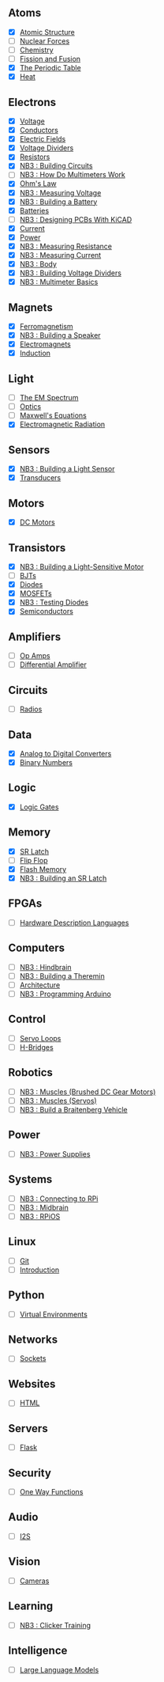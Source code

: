 ## Atoms
- [x] [Atomic Structure](https://vimeo.com/1000458082)
- [ ] [Nuclear Forces]()
- [ ] [Chemistry]()
- [ ] [Fission and Fusion]()
- [x] [The Periodic Table](https://vimeo.com/1028399080)
- [x] [Heat](https://vimeo.com/1029691491)

## Electrons
- [x] [Voltage](https://vimeo.com/1000730032)
- [x] [Conductors](https://vimeo.com/1029337222)
- [x] [Electric Fields](https://vimeo.com/1032441712)
- [x] [Voltage Dividers](https://vimeo.com/1030787469)
- [x] [Resistors](https://vimeo.com/1029696806)
- [x] [NB3 : Building Circuits](https://vimeo.com/1030783826)
- [ ] [NB3 : How Do Multimeters Work]()
- [x] [Ohm's Law](https://vimeo.com/1029695302)
- [x] [NB3 : Measuring Voltage](https://vimeo.com/1027762531)
- [x] [NB3 : Building a Battery](https://vimeo.com/1029280971)
- [x] [Batteries](https://vimeo.com/1029278169)
- [ ] [NB3 : Designing PCBs With KiCAD]()
- [x] [Current](https://vimeo.com/1029334167)
- [x] [Power](https://vimeo.com/1029693122)
- [x] [NB3 : Measuring Resistance](https://vimeo.com/1027761453)
- [x] [NB3 : Measuring Current](https://vimeo.com/1027757287)
- [x] [NB3 : Body](https://vimeo.com/1030776673)
- [x] [NB3 : Building Voltage Dividers](https://vimeo.com/1030790826)
- [x] [NB3 : Multimeter Basics](https://vimeo.com/1027764019)

## Magnets
- [x] [Ferromagnetism](https://vimeo.com/1031272573)
- [x] [NB3 : Building a Speaker](https://vimeo.com/videos/1031277112)
- [x] [Electromagnets](https://vimeo.com/1031275874)
- [x] [Induction](https://vimeo.com/1031538232)

## Light
- [ ] [The EM Spectrum]()
- [ ] [Optics]()
- [ ] [Maxwell's Equations]()
- [x] [Electromagnetic Radiation](https://vimeo.com/1032447600)

## Sensors
- [x] [NB3 : Building a Light Sensor](https://vimeo.com/1031479533)
- [x] [Transducers](https://vimeo.com/1031477896)

## Motors
- [x] [DC Motors](https://vimeo.com/1031627739)

## Transistors
- [x] [NB3 : Building a Light-Sensitive Motor](https://vimeo.com/1032454998)
- [ ] [BJTs]()
- [x] [Diodes](https://vimeo.com/1032443724)
- [x] [MOSFETs](https://vimeo.com/1032452466)
- [x] [NB3 : Testing Diodes](https://vimeo.com/1032458879)
- [x] [Semiconductors](https://vimeo.com/1032460818)

## Amplifiers
- [ ] [Op Amps]()
- [ ] [Differential Amplifier]()

## Circuits
- [ ] [Radios]()

## Data
- [x] [Analog to Digital Converters](https://vimeo.com/1033223967)
- [x] [Binary Numbers](https://vimeo.com/1033226788)

## Logic
- [x] [Logic Gates](https://vimeo.com/1033231995)

## Memory
- [x] [SR Latch](https://vimeo.com/1033238234)
- [ ] [Flip Flop]()
- [x] [Flash Memory](https://vimeo.com/1033230293)
- [x] [NB3 : Building an SR Latch](https://vimeo.com/1033234541)

## FPGAs
- [ ] [Hardware Description Languages]()

## Computers
- [ ] [NB3 : Hindbrain]()
- [ ] [NB3 : Building a Theremin]()
- [ ] [Architecture]()
- [ ] [NB3 : Programming Arduino]()

## Control
- [ ] [Servo Loops]()
- [ ] [H-Bridges]()

## Robotics
- [ ] [NB3 : Muscles (Brushed DC Gear Motors)]()
- [ ] [NB3 : Muscles (Servos)]()
- [ ] [NB3 : Build a Braitenberg Vehicle]()

## Power
- [ ] [NB3 : Power Supplies]()

## Systems
- [ ] [NB3 : Connecting to RPi]()
- [ ] [NB3 : Midbrain]()
- [ ] [NB3 : RPiOS]()

## Linux
- [ ] [Git]()
- [ ] [Introduction]()

## Python
- [ ] [Virtual Environments]()

## Networks
- [ ] [Sockets]()

## Websites
- [ ] [HTML]()

## Servers
- [ ] [Flask]()

## Security
- [ ] [One Way Functions]()

## Audio
- [ ] [I2S]()

## Vision
- [ ] [Cameras]()

## Learning
- [ ] [NB3 : Clicker Training]()

## Intelligence
- [ ] [Large Language Models]()

